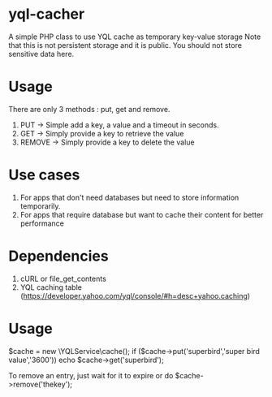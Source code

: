 # yql-cacher
A simple PHP class to use YQL cache as temporary key-value storage
Note that this is not persistent storage and it is public. You should not store sensitive data here.

# Usage
There are only 3 methods : put, get and remove.
1) PUT 		-> Simple add a key, a value and a timeout in seconds.
2) GET 		-> Simply provide a key to retrieve the value
3) REMOVE 	-> Simply provide a key to delete the value
	
# Use cases
1) For apps that don't need databases but need to store information temporarily.
2) For apps that require database but want to cache their content for better performance

# Dependencies
1) cURL or file_get_contents
2) YQL caching table (https://developer.yahoo.com/yql/console/#h=desc+yahoo.caching)

# Usage
$cache = new \YQLService\cache();
if ($cache->put('superbird','super bird value','3600')) echo $cache->get('superbird');

To remove an entry, just wait for it to expire or do $cache->remove('thekey');
